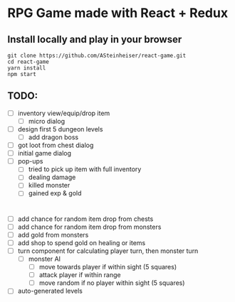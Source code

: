 # RPG Game made with React + Redux

## Install locally and play in your browser
```
git clone https://github.com/ASteinheiser/react-game.git
cd react-game
yarn install
npm start
```

## TODO:
- [ ] inventory view/equip/drop item
  - [ ] micro dialog
- [ ] design first 5 dungeon levels
  - [ ] add dragon boss
- [ ] got loot from chest dialog
- [ ] initial game dialog
- [ ] pop-ups
  - [ ] tried to pick up item with full inventory
  - [ ] dealing damage
  - [ ] killed monster
  - [ ] gained exp & gold
#

- [ ] add chance for random item drop from chests
- [ ] add chance for random item drop from monsters
- [ ] add gold from monsters
- [ ] add shop to spend gold on healing or items
- [ ] turn component for calculating player turn, then monster turn
  - [ ] monster AI
    - [ ] move towards player if within sight (5 squares)
    - [ ] attack player if within range
    - [ ] move random if no player within sight (5 squares)
- [ ] auto-generated levels

